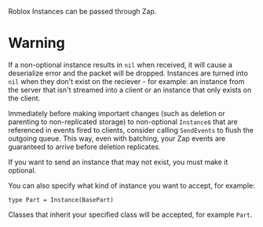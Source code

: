 Roblox Instances can be passed through Zap.

# Warning

If a non-optional instance results in `nil` when received, it will cause a deserialize error and the packet will be dropped.
Instances are turned into `nil` when they don't exist on the reciever - for example: an instance from the server that isn't streamed into a client or an instance that only exists on the client.

Immediately before making important changes (such as deletion or parenting to non-replicated storage) to non-optional `Instance`s that are referenced in events fired to clients, consider calling `SendEvents` to flush the outgoing queue.
This way, even with batching, your Zap events are guaranteed to arrive before deletion replicates.

If you want to send an instance that may not exist, you must make it optional.

You can also specify what kind of instance you want to accept, for example:

```zap
type Part = Instance(BasePart)
```

Classes that inherit your specified class will be accepted, for example `Part`.
